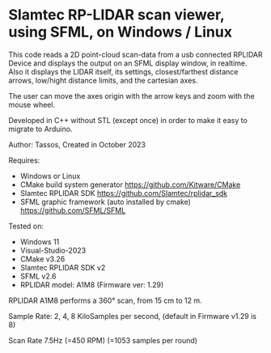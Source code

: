 # Slamtec RP-LIDAR scan viewer, using SFML, on Windows / Linux

This code reads a 2D point-cloud scan-data from a usb connected RPLIDAR Device and displays the output on an SFML display window, in realtime.
Also it displays the LIDAR itself, its settings, closest/farthest distance arrows, low/hight distance limits, and the cartesian axes.

The user can move the axes origin with the arrow keys and zoom with the mouse wheel.

Developed in C++ without STL (except once) in order to make it easy to migrate to Arduino.

Author: Tassos, Created in October 2023

Requires: 
* Windows	or Linux
* CMake build system generator https://github.com/Kitware/CMake
* Slamtec RPLIDAR SDK https://github.com/Slamtec/rplidar_sdk
* SFML graphic framework (auto installed by cmake) https://github.com/SFML/SFML

Tested on:
* Windows 11
* Visual-Studio-2023
* CMake v3.26
* Slamtec RPLIDAR SDK v2
* SFML v2.6
* RPLIDAR model: A1M8 (Firmware ver: 1.29)

RPLIDAR A1M8 performs a 360° scan, from 15 cm to 12 m.

Sample Rate: 2, 4, 8 KiloSamples per second, (default in Firmware v1.29 is 8)

Scan Rate 7.5Hz (=450 RPM) (=1053 samples per round)

